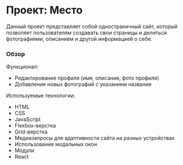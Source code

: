 # Проект: Место
Данный проект представляет собой одностраничный сайт, который позволяет пользователям создавать
свои страницы и делиться фотографиями, описанием и другой информацией о себе.
### Обзор

Функционал:
* Редактирование профиля (имя, описание, фото профиля)
* Добавление новых фотографий с указанием названия

Используемые технологии:
* HTML
* CSS
* JavaScript
* Flexbox-верстка
* Grid-верстка
* Медиазапросы для адаптивности сайта на разных устройствах
* Использование модальных окон
* Модули
* React